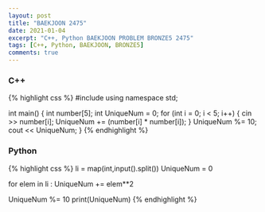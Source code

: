 ```yaml
---
layout: post
title: "BAEKJOON 2475"
date: 2021-01-04
excerpt: "C++, Python BAEKJOON PROBLEM BRONZE5 2475"
tags: [C++, Python, BAEKJOON, BRONZE5]
comments: true
---
```

### C++
{% highlight css %} 
#include <iostream>
using namespace std;

int main()
{
	int number[5];
	int UniqueNum = 0;
	for (int i = 0; i < 5; i++)
	{
		cin >> number[i];
		UniqueNum += (number[i] * number[i]);
	}
	UniqueNum %= 10;
	cout << UniqueNum;
}
{% endhighlight %}

### Python
{% highlight css %}
li = map(int,input().split())
UniqueNum = 0

for elem in li :
    UniqueNum += elem**2
    
UniqueNum %= 10
print(UniqueNum)
{% endhighlight %}
